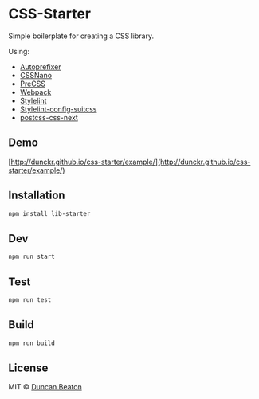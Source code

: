 # CSS-Starter

Simple boilerplate for creating a CSS library.

Using:
+ [Autoprefixer](https://github.com/postcss/autoprefixer)
+ [CSSNano](https://github.com/ben-eb/cssnano)
+ [PreCSS](https://github.com/jonathantneal/precss)
+ [Webpack](https://webpack.github.io/)
+ [Stylelint](https://github.com/stylelint/stylelint)
+ [Stylelint-config-suitcss](https://github.com/stylelint/stylelint-config-suitcss)
+ [postcss-css-next](https://github.com/MoOx/postcss-cssnext)

## Demo

[http://dunckr.github.io/css-starter/example/](http://dunckr.github.io/css-starter/example/)

## Installation

```sh
npm install lib-starter
```

## Dev

```sh
npm run start
```

## Test

```sh
npm run test
```

## Build

```sh
npm run build
```

## License

MIT © [Duncan Beaton](http://dunckr.com)
